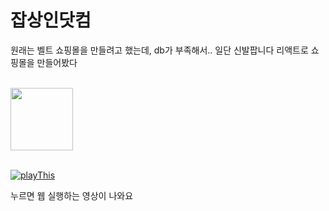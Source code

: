 # 잡상인닷컴
원래는 벨트 쇼핑몰을 만들려고 했는데, db가 부족해서.. 일단 신발팝니다
리액트로 쇼핑몰을 만들어봤다
<br></br>

<img src="/Users/kimseungmin/Downloads/shop/shop/잡상인닷컴.png" width="100">
<br></br>

[![playThis](https://www.youtube.com/embed/38jXFCL4ZzE/0.jpg)](https://www.youtube.com/embed/38jXFCL4ZzE?t=0s)

누르면 웹 실행하는 영상이 나와요
